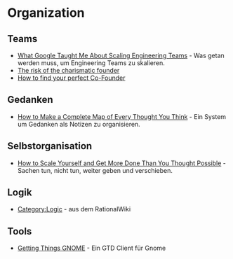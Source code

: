 # Organization

## Teams

* [What Google Taught Me About Scaling Engineering Teams](http://www.theeffectiveengineer.com/blog/what-i-learned-from-googles-engineering-culture) - Was getan werden muss, um Engineering Teams zu skalieren.
* [The risk of the charismatic founder](http://josephwalla.com/the-risk-of-the-charismatic-founder)
* [How to find your perfect Co-Founder](http://hatchery.io/how-to-find-your-perfect-co-founder.html)

## Gedanken

* [How to Make a Complete Map of Every Thought You Think](http://users.speakeasy.net/~lion/nb/html/) - Ein System um Gedanken als Notizen zu organisieren.

## Selbstorganisation

* [How to Scale Yourself and Get More Done Than You Thought Possible](https://zapier.com/blog/scale-yourself-scott-hanselman/) - Sachen tun, nicht tun, weiter geben und verschieben.

## Logik

* [Category:Logic](http://rationalwiki.org/wiki/Category:Logic) - aus dem RationalWiki


## Tools

* [Getting Things GNOME](http://gtgnome.net/) - Ein GTD Client für Gnome
